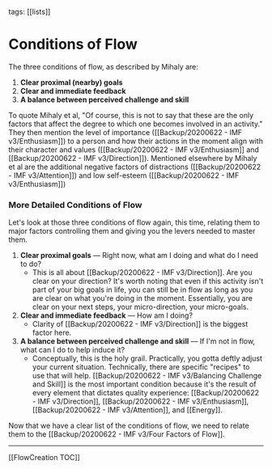 tags: [[lists]] 
# Conditions of Flow
The three conditions of flow, as described by Mihaly are:

1. **Clear proximal (nearby) goals**
2. **Clear and immediate feedback**
3. **A balance between perceived challenge and skill**

To quote Mihaly et al, "Of course, this is not to say that these are the only factors that affect the degree to which one becomes involved in an activity." They then mention the level of importance ([[Backup/20200622 - IMF v3/Enthusiasm]]) to a person and how their actions in the moment align with their character and values ([[Backup/20200622 - IMF v3/Enthusiasm]] and [[Backup/20200622 - IMF v3/Direction]]). Mentioned elsewhere by Mihaly et al are the additional negative factors of distractions ([[Backup/20200622 - IMF v3/Attention]]) and low self-esteem ([[Backup/20200622 - IMF v3/Enthusiasm]])

### More Detailed Conditions of Flow

Let's look at those three conditions of flow again, this time, relating them to major factors controlling them and giving you the levers needed to master them.

1. **Clear proximal goals** — Right now, what am I doing and what do I need to do?
   - This is all about [[Backup/20200622 - IMF v3/Direction]]. Are you clear on your direction? It's worth noting that even if this activity isn't part of your big goals in life, you can still be in flow as long as you are clear on what you're doing in the moment. Essentially, you are clear on your next steps, your micro-direction, your micro-goals.
2. **Clear and immediate feedback** — How am I doing?
   - Clarity of [[Backup/20200622 - IMF v3/Direction]] is the biggest factor here.
3. **A balance between perceived challenge and skill** — If I'm not in flow, what can I do to help induce it?  
   - Conceptually, this is the holy grail. Practically, you gotta deftly adjust your current situation. Technically, there are specific "recipes" to use that will help. [[Backup/20200622 - IMF v3/Balancing Challenge and Skill]] is the most important condition because it's the result of every element that dictates quality experience: [[Backup/20200622 - IMF v3/Direction]], [[Backup/20200622 - IMF v3/Enthusiasm]], [[Backup/20200622 - IMF v3/Attention]], and [[Energy]]. 

Now that we have a clear list of the conditions of flow, we need to relate them to the [[Backup/20200622 - IMF v3/Four Factors of Flow]]. 

---
[[FlowCreation TOC]]
